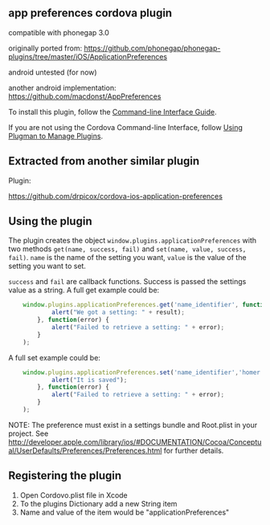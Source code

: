 app preferences cordova plugin
-----------------------

compatible with phonegap 3.0

originally ported from:
https://github.com/phonegap/phonegap-plugins/tree/master/iOS/ApplicationPreferences

android untested (for now)

another android implementation:
https://github.com/macdonst/AppPreferences


To install this plugin, follow the [Command-line Interface Guide](http://cordova.apache.org/docs/en/edge/guide_cli_index.md.html#The%20Command-line%20Interface).

If you are not using the Cordova Command-line Interface, follow [Using Plugman to Manage Plugins](http://cordova.apache.org/docs/en/edge/guide_plugin_ref_plugman.md.html).


Extracted from another similar plugin
-------------------------------------

Plugin:

https://github.com/drpicox/cordova-ios-application-preferences


## Using the plugin ##
The plugin creates the object `window.plugins.applicationPreferences` with two methods `get(name, success, fail)` and 
`set(name, value, success, fail)`. `name` is the name of the setting you want, `value` is the value of the setting you want to set.

`success` and `fail` are callback functions. Success is passed the settings value as a string.
A full get example could be:

```javascript
    window.plugins.applicationPreferences.get('name_identifier', function(result) {
            alert("We got a setting: " + result);
        }, function(error) {
		    alert("Failed to retrieve a setting: " + error);
	    }
	);
```

A full set example could be:

```javascript
    window.plugins.applicationPreferences.set('name_identifier','homer' function() {
            alert("It is saved");
        }, function(error) {
		    alert("Failed to retrieve a setting: " + error);
	    }
	);
```

NOTE: The preference must exist in a settings bundle and Root.plist in your project. See http://developer.apple.com/library/ios/#DOCUMENTATION/Cocoa/Conceptual/UserDefaults/Preferences/Preferences.html for further details.

## Registering the plugin ##

1. Open Cordovo.plist file in Xcode
2. To the plugins Dictionary add a new String item
3. Name and value of the item would be "applicationPreferences"

